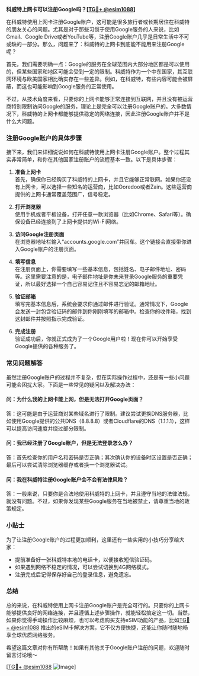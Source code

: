 **科威特上网卡可以注册Google吗？[[TG💪+ @esim1088](https://t.me/s/esim1088)]**

在科威特使用上网卡注册Google账户，这可能是很多旅行者或长期居住在科威特的朋友关心的问题。尤其是对于那些习惯于使用Google服务的人来说，比如Gmail、Google Drive或者YouTube等，注册Google账户几乎是日常生活中不可或缺的一部分。那么，问题来了：科威特的上网卡到底能不能用来注册Google呢？

首先，我们需要明确一点：Google的服务在全球范围内大部分地区都是可以使用的，但某些国家和地区可能会受到一定的限制。科威特作为一个中东国家，其互联网环境与欧美国家相比确实存在一些差异。例如，在科威特，有些内容可能会被屏蔽，而这也可能影响到Google服务的正常使用。

不过，从技术角度来看，只要你的上网卡能够正常连接到互联网，并且没有被运营商特别限制访问Google的服务，理论上是完全可以注册Google账户的。大多数情况下，科威特的上网卡都能够提供稳定的网络连接，因此注册Google账户并不是什么大问题。

### **注册Google账户的具体步骤**

接下来，我们来详细说说如何在科威特使用上网卡注册Google账户。整个过程其实非常简单，和你在其他国家注册账户的流程基本一致。以下是具体步骤：

1. **准备上网卡**  
   首先，确保你已经购买了科威特的上网卡，并且它能够正常联网。如果你还没有上网卡，可以选择一些知名的运营商，比如Ooredoo或者Zain。这些运营商提供的上网卡通常覆盖范围广，信号稳定。

2. **打开浏览器**  
   使用手机或者平板设备，打开任意一款浏览器（比如Chrome、Safari等）。确保设备已经连接到了上网卡提供的Wi-Fi网络。

3. **访问Google注册页面**  
   在浏览器地址栏输入“accounts.google.com”并回车。这个链接会直接带你进入Google账户的注册页面。

4. **填写信息**  
   在注册页面上，你需要填写一些基本信息，包括姓名、电子邮件地址、密码等。这里需要注意的是，电子邮件地址是你未来登录Google服务的重要凭证，所以最好选择一个自己容易记住且不容易忘记的邮箱地址。

5. **验证邮箱**  
   填写完基本信息后，系统会要求你通过邮件进行验证。通常情况下，Google会发送一封包含验证码的邮件到你刚刚填写的邮箱中。检查你的收件箱，找到这封邮件并按照指示完成验证。

6. **完成注册**  
   验证成功后，你就正式成为了一个Google用户啦！现在你可以开始享受Google提供的各种服务了。

### **常见问题解答**

虽然注册Google账户的过程并不复杂，但在实际操作过程中，还是有一些小问题可能会困扰大家。下面是一些常见的疑问以及解决办法：

#### **问：为什么我的上网卡能上网，但是无法打开Google页面？**
答：这可能是由于运营商对某些域名进行了限制。建议尝试更换DNS服务器，比如使用Google提供的公共DNS（8.8.8.8）或者Cloudflare的DNS（1.1.1.1），这样可以提高访问速度并绕过部分限制。

#### **问：我已经注册了Google账户，但是无法登录怎么办？**
答：首先检查你的用户名和密码是否正确；其次确认你的设备时区设置是否正确；最后可以尝试清除浏览器缓存或者换一个浏览器试试。

#### **问：我在科威特注册Google账户会不会有法律风险？**
答：一般来说，只要你是合法地使用科威特的上网卡，并且遵守当地的法律法规，就没有问题。不过，如果你发现某些Google服务在当地被禁止，请尊重当地的政策规定。

### **小贴士**

为了让注册Google账户的过程更加顺利，这里还有一些实用的小技巧分享给大家：

- 提前准备好一张科威特本地的电话卡，以便接收短信验证码。
- 如果遇到网络不稳定的情况，可以尝试切换到4G网络模式。
- 注册完成后记得保存好自己的登录信息，避免遗忘。

### **总结**

总的来说，在科威特使用上网卡注册Google账户是完全可行的。只要你的上网卡能够提供良好的网络连接，并且遵循上述步骤操作，就能轻松搞定这一切。当然，如果你觉得手动操作比较麻烦，也可以考虑购买支持eSIM功能的产品，比如[TG💪+ @esim1088](https://t.me/s/esim1088) 推出的eSIM卡解决方案，它不仅方便快捷，还能让你随时随地畅享全球优质网络服务。

希望这篇文章对你有所帮助！如果有其他关于Google账户注册的问题，欢迎随时留言讨论哦～ 

[[TG💪+ @esim1088](https://t.me/s/esim1088) ![Image](https://i.postimg.cc/4NQfJmqS/Snipaste-2025-05-13-00-14-12.png)]